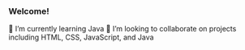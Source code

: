 ### Welcome!

<!--
**kcollier10/kcollier10** is a ✨ _special_ ✨ repository because its `README.md` (this file) appears on your GitHub profile.
-->

🌱 I’m currently learning Java 
👯 I’m looking to collaborate on projects including HTML, CSS, JavaScript, and Java
